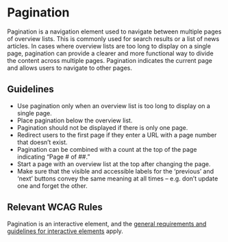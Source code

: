 <!-- @license CC0-1.0 -->

# Pagination

Pagination is a navigation element used to navigate between multiple pages of overview lists.
This is commonly used for search results or a list of news articles.
In cases where overview lists are too long to display on a single page, pagination can provide a clearer and more functional way to divide the content across multiple pages.
Pagination indicates the current page and allows users to navigate to other pages.

## Guidelines

- Use pagination only when an overview list is too long to display on a single page.
- Place pagination below the overview list.
- Pagination should not be displayed if there is only one page.
- Redirect users to the first page if they enter a URL with a page number that doesn’t exist.
- Pagination can be combined with a count at the top of the page indicating “Page # of ##.”
- Start a page with an overview list at the top after changing the page.
- Make sure that the visible and accessible labels for the ‘previous’ and ‘next’ buttons convey the same meaning at all times – e.g. don’t update one and forget the other.

## Relevant WCAG Rules

Pagination is an interactive element, and the [general requirements and guidelines for interactive elements](/docs/docs-design-guidelines-interactive-elements--docs) apply.
